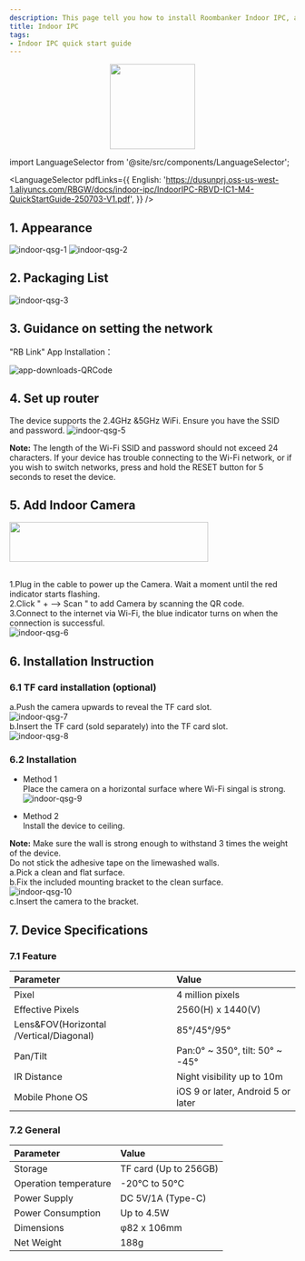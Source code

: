 ```yaml
---
description: This page tell you how to install Roombanker Indoor IPC, and how to add it into the security alarm and home automation system in order to quickly use it.
title: Indoor IPC
tags:
- Indoor IPC quick start guide
---
```


<div align="center">
  <img src="https://dusunprj.oss-us-west-1.aliyuncs.com/RBGW/pic/indoor-ipc/spec/indoor-spec-1.png" width="150" />
</div>

import LanguageSelector from '@site/src/components/LanguageSelector';

<LanguageSelector pdfLinks={{
  English: 'https://dusunprj.oss-us-west-1.aliyuncs.com/RBGW/docs/indoor-ipc/IndoorIPC-RBVD-IC1-M4-QuickStartGuide-250703-V1.pdf',
}} />

## 1. Appearance
![indoor-qsg-1](https://dusunprj.oss-us-west-1.aliyuncs.com/RBGW/pic/indoor-ipc/qsg/indoor-qsg-1.png)
![indoor-qsg-2](https://dusunprj.oss-us-west-1.aliyuncs.com/RBGW/pic/indoor-ipc/qsg/indoor-qsg-2.png)

## 2. Packaging List

![indoor-qsg-3](https://dusunprj.oss-us-west-1.aliyuncs.com/RBGW/pic/indoor-ipc/qsg/indoor-qsg-3.png)


## 3. Guidance on setting the network
"RB Link" App Installation：  

![app-downloads-QRCode](https://dusunprj.oss-us-west-1.aliyuncs.com/RBGW/pic/app-downloads-QRCode.png)

## 4. Set up router

The device supports the 2.4GHz &5GHz WiFi.
Ensure you have the SSID and password.
![indoor-qsg-5](https://dusunprj.oss-us-west-1.aliyuncs.com/RBGW/pic/indoor-ipc/qsg/indoor-qsg-5.png)

**Note:** 
The length of the Wi-Fi SSID and password should not exceed 24 characters.
If your device has trouble connecting to the Wi-Fi network, or if you wish to switch networks, press and hold the RESET button for 5 seconds to reset the device.  

## 5. Add Indoor Camera

<div align="left">
  <img src="https://dusunprj.oss-us-west-1.aliyuncs.com/RBGW/pic/outdoor-ipc/um/outdoor-ipc-0.png" width="350" height="70" />
</div>
<br />

1.Plug in the cable to power up the Camera. Wait a moment until the red indicator starts flashing.  
2.Click " + --> Scan " to add Camera by scanning the QR code.  
3.Connect to the internet via Wi-Fi, the blue indicator turns on when the connection is successful.  
![indoor-qsg-6](https://dusunprj.oss-us-west-1.aliyuncs.com/RBGW/pic/indoor-ipc/qsg/indoor-qsg-6.png)  

## 6. Installation Instruction
### 6.1 TF card installation (optional)

a.Push the camera upwards to reveal the TF card slot.  
![indoor-qsg-7](https://dusunprj.oss-us-west-1.aliyuncs.com/RBGW/pic/indoor-ipc/qsg/indoor-qsg-7.png)  
b.Insert the TF card (sold separately) into the TF card slot.  
![indoor-qsg-8](https://dusunprj.oss-us-west-1.aliyuncs.com/RBGW/pic/indoor-ipc/qsg/indoor-qsg-8.png)  

### 6.2 Installation

- Method 1  
Place the camera on a horizontal surface where Wi-Fi singal is strong.  
![indoor-qsg-9](https://dusunprj.oss-us-west-1.aliyuncs.com/RBGW/pic/indoor-ipc/qsg/indoor-qsg-9.png)  

- Method 2  
Install the device to ceiling.  

**Note:** Make sure the wall is strong enough to withstand 3 times the weight of the device.  
Do not stick the adhesive tape on the limewashed walls.  
a.Pick a clean and flat surface.  
b.Fix the included mounting bracket to the clean surface.  
![indoor-qsg-10](https://dusunprj.oss-us-west-1.aliyuncs.com/RBGW/pic/indoor-ipc/qsg/indoor-qsg-10.png)  
c.Insert the camera to the bracket.  

## 7. Device Specifications
### 7.1 Feature
| Parameter                                | Value                                              |
| :--------------------------------------- | :------------------------------------------------- |
| Pixel                                    | 4 million pixels                                   |
| Effective Pixels                         | 2560(H) x 1440(V)                                  |
| Lens&FOV(Horizontal /Vertical/Diagonal)  | 85°/45°/95°                                        |
| Pan/Tilt                                 | Pan:0° ~ 350°, tilt: 50° ~ -45°                    |
| IR Distance                              | Night visibility up to 10m                         |
| Mobile Phone OS                          | iOS 9 or later, Android 5 or later                 |

### 7.2 General
| Parameter                                | Value                                              |
| :--------------------------------------- | :------------------------------------------------- |
| Storage                                  | TF card (Up to 256GB)                              |
| Operation temperature                    | -20°C to 50°C                                      |
| Power Supply                             | DC 5V/1A (Type-C)                                  |
| Power Consumption                        | Up to 4.5W                                         |
| Dimensions                               | φ82 x 106mm                                        |
| Net Weight                               | 188g                                               |

